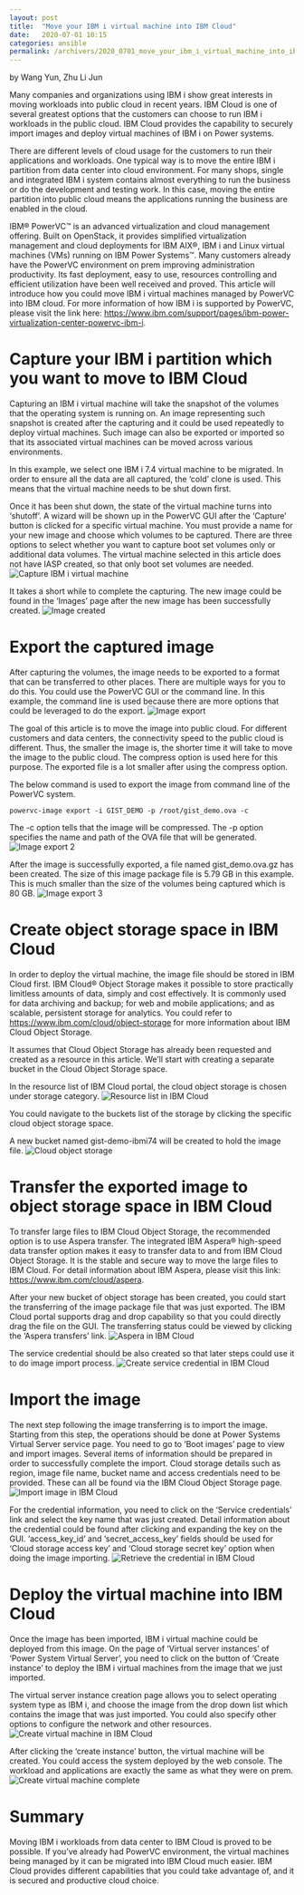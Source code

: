 ```yaml
---
layout: post
title:  "Move your IBM i virtual machine into IBM Cloud"
date:   2020-07-01 10:15
categories: ansible
permalink: /archivers/2020_0701_move_your_ibm_i_virtual_machine_into_ibm_cloud
---
```


by Wang Yun, Zhu Li Jun

Many companies and organizations using IBM i show great interests in moving workloads into public cloud in recent years. IBM Cloud is one of several greatest options that the customers can choose to run IBM i workloads in the public cloud. IBM Cloud provides the capability to securely import images and deploy virtual machines of IBM i on Power systems. 

There are different levels of cloud usage for the customers to run their applications and workloads. One typical way is to move the entire IBM i partition from data center into cloud environment. For many shops, single and integrated IBM i system contains almost everything to run the business or do the development and testing work. In this case, moving the entire partition into public cloud means the applications running the business are enabled in the cloud. 

IBM® PowerVC™ is an advanced virtualization and cloud management offering. Built on OpenStack, it provides simplified virtualization management and cloud deployments for IBM AIX®, IBM i and Linux virtual machines (VMs) running on IBM Power Systems™. Many customers already have the PowerVC environment on prem improving administration productivity. Its fast deployment, easy to use, resources controlling and efficient utilization have been well received and proved. This article will introduce how you could move IBM i virtual machines managed by PowerVC into IBM cloud. For more information of how IBM i is supported by PowerVC, please visit the link here: https://www.ibm.com/support/pages/ibm-power-virtualization-center-powervc-ibm-i. 

# Capture your IBM i partition which you want to move to IBM Cloud
Capturing an IBM i virtual machine will take the snapshot of the volumes that the operating system is running on. An image representing such snapshot is created after the capturing and it could be used repeatedly to deploy virtual machines. Such image can also be exported or imported so that its associated virtual machines can be moved across various environments. 

In this example, we select one IBM i 7.4 virtual machine to be migrated. In order to ensure all the data are all captured, the ‘cold’ clone is used. This means that the virtual machine needs to be shut down first. 

Once it has been shut down, the state of the virtual machine turns into ‘shutoff’. A wizard will be shown up in the PowerVC GUI after the ‘Capture’ button is clicked for a specific virtual machine. You must provide a name for your new image and choose which volumes to be captured. There are three options to select whether you want to capture boot set volumes only or additional data volumes. The virtual machine selected in this article does not have IASP created, so that only boot set volumes are needed. 
![Capture IBM i virtual machine](../resources/pic/20200701/m1.png)

It takes a short while to complete the capturing. The new image could be found in the ‘Images’ page after the new image has been successfully created. 
![Image created](../resources/pic/20200701/m2.png)

# Export the captured image
After capturing the volumes, the image needs to be exported to a format that can be transferred to other places. There are multiple ways for you to do this. You could use the PowerVC GUI or the command line. In this example, the command line is used because there are more options that could be leveraged to do the export. 
![Image export](../resources/pic/20200701/m3.png)

The goal of this article is to move the image into public cloud. For different customers and data centers, the connectivity speed to the public cloud is different. Thus, the smaller the image is, the shorter time it will take to move the image to the public cloud. The compress option is used here for this purpose. The exported file is a lot smaller after using the compress option. 

The below command is used to export the image from command line of the PowerVC system. 
```
powervc-image export -i GIST_DEMO -p /root/gist_demo.ova -c
```
The -c option tells that the image will be compressed. The -p option specifies the name and path of the OVA file that will be generated. 
![Image export 2](../resources/pic/20200701/m4.png)

After the image is successfully exported, a file named gist_demo.ova.gz has been created. The size of this image package file is 5.79 GB in this example. This is much smaller than the size of the volumes being captured which is 80 GB. 
![Image export 3](../resources/pic/20200701/m5.png)

# Create object storage space in IBM Cloud
In order to deploy the virtual machine, the image file should be stored in IBM Cloud first. IBM Cloud® Object Storage makes it possible to store practically limitless amounts of data, simply and cost effectively. It is commonly used for data archiving and backup; for web and mobile applications; and as scalable, persistent storage for analytics. You could refer to https://www.ibm.com/cloud/object-storage for more information about IBM Cloud Object Storage. 

It assumes that Cloud Object Storage has already been requested and created as a resource in this article. We’ll start with creating a separate bucket in the Cloud Object Storage space. 

In the resource list of IBM Cloud portal, the cloud object storage is chosen under storage category. 
![Resource list in IBM Cloud](../resources/pic/20200701/m6.png)

You could navigate to the buckets list of the storage by clicking the specific cloud object storage space.

A new bucket named gist-demo-ibmi74 will be created to hold the image file. 
![Cloud object storage](../resources/pic/20200701/m7.png)

# Transfer the exported image to object storage space in IBM Cloud
To transfer large files to IBM Cloud Object Storage, the recommended option is to use Aspera transfer. The integrated IBM Aspera® high-speed data transfer option makes it easy to transfer data to and from IBM Cloud Object Storage. It is the stable and secure way to move the large files to IBM Cloud. For detail information about IBM Aspera, please visit this link: https://www.ibm.com/cloud/aspera. 

After your new bucket of object storage has been created, you could start the transferring of the image package file that was just exported. The IBM Cloud portal supports drag and drop capability so that you could directly drag the file on the GUI. The transferring status could be viewed by clicking the ‘Aspera transfers’ link. 
![Aspera in IBM Cloud](../resources/pic/20200701/m8.png)

The service credential should be also created so that later steps could use it to do image import process. 
![Create service credential in IBM Cloud](../resources/pic/20200701/m7.png)

# Import the image 
The next step following the image transferring is to import the image. Starting from this step, the operations should be done at Power Systems Virtual Server service page. You need to go to ‘Boot images’ page to view and import images. Several items of information should be prepared in order to successfully complete the import. Cloud storage details such as region, image file name, bucket name and access credentials need to be provided. These can all be found via the IBM Cloud Object Storage page. 
![Import image in IBM Cloud](../resources/pic/20200701/m9.png)

For the credential information, you need to click on the ‘Service credentials’ link and select the key name that was just created. Detail information about the credential could be found after clicking and expanding the key on the GUI. ‘access_key_id’ and ‘secret_access_key’ fields should be used for ‘Cloud storage access key’ and ‘Cloud storage secret key’ option when doing the image importing. 
![Retrieve the credential in IBM Cloud](../resources/pic/20200701/m10.png)

# Deploy the virtual machine into IBM Cloud
Once the image has been imported, IBM i virtual machine could be deployed from this image. On the page of ‘Virtual server instances’ of ‘Power System Virtual Server’, you need to click on the button of ‘Create instance’ to deploy the IBM i virtual machines from the image that we just imported. 

The virtual server instance creation page allows you to select operating system type as IBM i, and choose the image from the drop down list which contains the image that was just imported. You could also specify other options to configure the network and other resources. 
![Create virtual machine in IBM Cloud](../resources/pic/20200701/m11.png)

After clicking the ‘create instance’ button, the virtual machine will be created. You could access the system deployed by the web console. The workload and applications are exactly the same as what they were on prem. 
![Create virtual machine complete](../resources/pic/20200701/m12.png)

# Summary
Moving IBM i workloads from data center to IBM Cloud is proved to be possible. If you’ve already had PowerVC environment, the virtual machines being managed by it can be migrated into IBM Cloud much easier. IBM Cloud provides different capabilities that you could take advantage of, and it is secured and productive cloud choice. 
